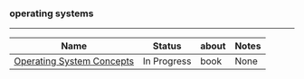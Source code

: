 
### operating systems
---

| Name                                | Status          | about             | Notes              |
|---------------------------------------|-----------------|--------------------|---------------------------|
| [Operating System Concepts](#)                    | In Progress   | book           | None                      |

